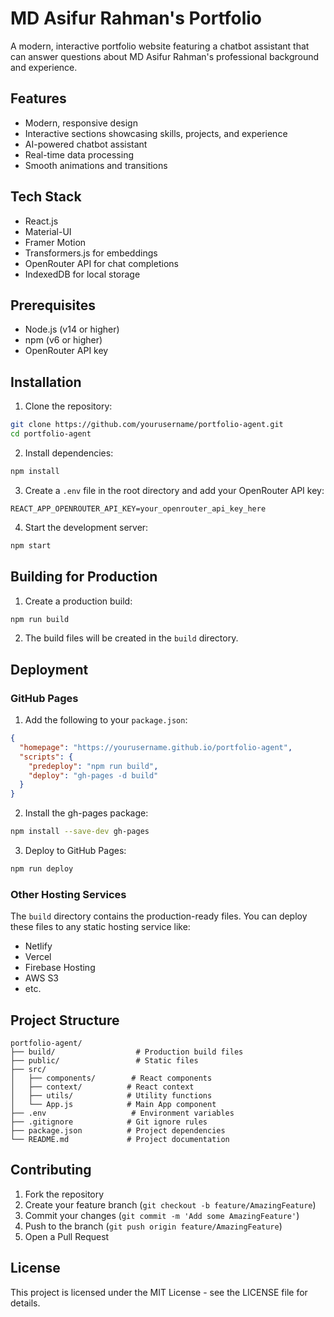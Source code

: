 # MD Asifur Rahman's Portfolio

A modern, interactive portfolio website featuring a chatbot assistant that can answer questions about MD Asifur Rahman's professional background and experience.

## Features

- Modern, responsive design
- Interactive sections showcasing skills, projects, and experience
- AI-powered chatbot assistant
- Real-time data processing
- Smooth animations and transitions

## Tech Stack

- React.js
- Material-UI
- Framer Motion
- Transformers.js for embeddings
- OpenRouter API for chat completions
- IndexedDB for local storage

## Prerequisites

- Node.js (v14 or higher)
- npm (v6 or higher)
- OpenRouter API key

## Installation

1. Clone the repository:
```bash
git clone https://github.com/yourusername/portfolio-agent.git
cd portfolio-agent
```

2. Install dependencies:
```bash
npm install
```

3. Create a `.env` file in the root directory and add your OpenRouter API key:
```
REACT_APP_OPENROUTER_API_KEY=your_openrouter_api_key_here
```

4. Start the development server:
```bash
npm start
```

## Building for Production

1. Create a production build:
```bash
npm run build
```

2. The build files will be created in the `build` directory.

## Deployment

### GitHub Pages

1. Add the following to your `package.json`:
```json
{
  "homepage": "https://yourusername.github.io/portfolio-agent",
  "scripts": {
    "predeploy": "npm run build",
    "deploy": "gh-pages -d build"
  }
}
```

2. Install the gh-pages package:
```bash
npm install --save-dev gh-pages
```

3. Deploy to GitHub Pages:
```bash
npm run deploy
```

### Other Hosting Services

The `build` directory contains the production-ready files. You can deploy these files to any static hosting service like:
- Netlify
- Vercel
- Firebase Hosting
- AWS S3
- etc.

## Project Structure

```
portfolio-agent/
├── build/                  # Production build files
├── public/                 # Static files
├── src/
│   ├── components/        # React components
│   ├── context/          # React context
│   ├── utils/            # Utility functions
│   └── App.js            # Main App component
├── .env                   # Environment variables
├── .gitignore            # Git ignore rules
├── package.json          # Project dependencies
└── README.md             # Project documentation
```

## Contributing

1. Fork the repository
2. Create your feature branch (`git checkout -b feature/AmazingFeature`)
3. Commit your changes (`git commit -m 'Add some AmazingFeature'`)
4. Push to the branch (`git push origin feature/AmazingFeature`)
5. Open a Pull Request

## License

This project is licensed under the MIT License - see the LICENSE file for details.
